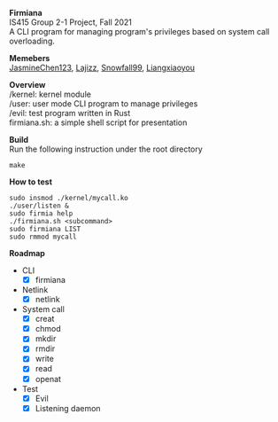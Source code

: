 **Firmiana**  
IS415 Group 2-1 Project, Fall 2021    
A CLI program for managing program's privileges based on system call overloading.

**Memebers**  
[JasmineChen123](https://github.com/JasmineChen123),
[Lajizz](https://github.com/Lajizz),
[Snowfall99](https://github.com/Snowfall99),
[Liangxiaoyou](https://github.com/liangxiaoyou)  

**Overview**  
/kernel: kernel module  
/user: user mode CLI program to manage privileges  
/evil: test program written in Rust  
firmiana.sh: a simple shell script for presentation  

**Build**  
Run the following instruction under the root directory
```
make
```

**How to test**   
```
sudo insmod ./kernel/mycall.ko
./user/listen &
sudo firmia help
./firmiana.sh <subcommand>
sudo firmiana LIST
sudo rmmod mycall
```  

**Roadmap**  
- CLI
    - [x] firmiana

- Netlink  
    - [x] netlink  

- System call 
    - [x] creat  
    - [x] chmod  
    - [x] mkdir  
    - [x] rmdir
    - [x] write  
    - [x] read  
    - [x] openat 

- Test  
    - [x] Evil
    - [x] Listening daemon
